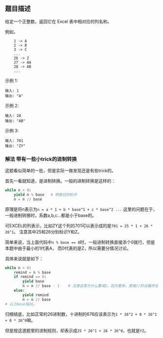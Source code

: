 ## 题目描述
给定一个正整数，返回它在 Excel 表中相对应的列名称。

例如，
```
    1 -> A
    2 -> B
    3 -> C
    ...
    26 -> Z
    27 -> AA
    28 -> AB 
    ...
```
示例 1:
```
输入: 1
输出: "A"
```
示例 2:
```
输入: 28
输出: "AB"
```
示例 3:
```
输入: 701
输出: "ZY"
```

### 解法 带有一些小trick的进制转换
这题看似简单的一批，但是实际一做发现还是有些trick的。

首先一看就知道，是进制转换。一般的进制转换是这样的：
```python
while n > 0:
    yield n % base   # 转换后的标识
    n = n // base
```

原理是将n表示为`n = a * 1 + b * base^1 + c * base^2 ...`
这里的问题在于，一般进制转换时，系数a,b,c...都是小于base的。

可EXCEL的列表示，比如ZY这个列的701可以表示成的是`701 = 25 * 1 + 26 * 26^1`。
注意其中25和26分别标识Y和Z。

简单来说，当上面代码中`n % base == 0`时，一般进制转换直接添个0就行，但是本题中由于最小的1代表A，
而0代表的是Z，所以需要分情况讨论。

具体来说就是如下：
```python
while n > 0:
    remind = n % base
    if remind == 0:
        yield base
        n = n // base - 1    # 注意这里为什么要减1。因为整除，直接//的话最终会多一个1的尾巴，影响后面的计算
    else:
        yield remind
        n = n // base
# 以上base指26。
```

归根结底，比如正常的26进制数，十进制的676应该表示为`1 * 26^2 + 0 * 26^1 + 0 * 26^0`嘛。

但是按这道题里的进制规则，却表示成`25 * 26^1 + 26 * 26^0`，也就是`YZ`。